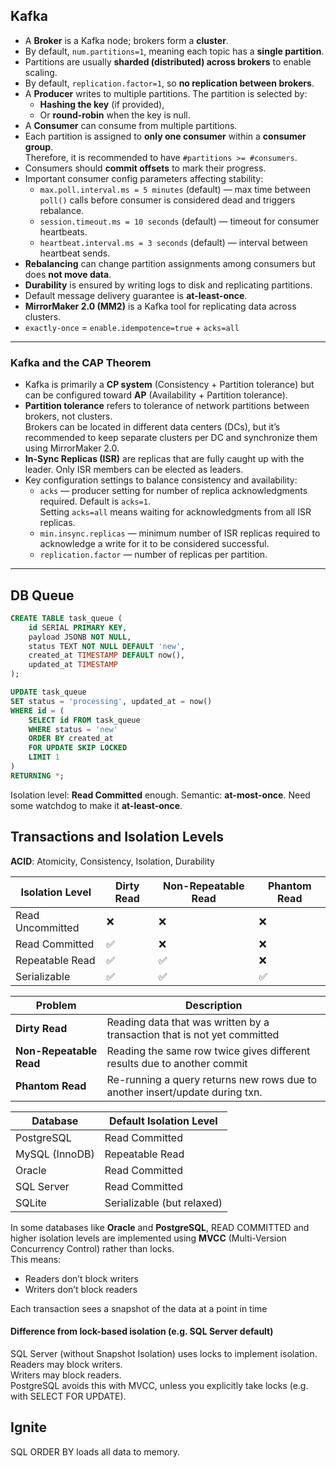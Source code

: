 
## Kafka

- A **Broker** is a Kafka node; brokers form a **cluster**.
- By default, `num.partitions=1`, meaning each topic has a **single partition**.
- Partitions are usually **sharded (distributed) across brokers** to enable scaling.
- By default, `replication.factor=1`, so **no replication between brokers**.
- A **Producer** writes to multiple partitions. The partition is selected by:
    - **Hashing the key** (if provided),
    - Or **round-robin** when the key is null.
- A **Consumer** can consume from multiple partitions.
- Each partition is assigned to **only one consumer** within a **consumer group**.  
  Therefore, it is recommended to have `#partitions >= #consumers`.
- Consumers should **commit offsets** to mark their progress.
- Important consumer config parameters affecting stability:
    - `max.poll.interval.ms = 5 minutes` (default) — max time between `poll()` calls before consumer is considered dead and triggers rebalance.
    - `session.timeout.ms = 10 seconds` (default) — timeout for consumer heartbeats.
    - `heartbeat.interval.ms = 3 seconds` (default) — interval between heartbeat sends.
- **Rebalancing** can change partition assignments among consumers but does **not move data**.
- **Durability** is ensured by writing logs to disk and replicating partitions.
- Default message delivery guarantee is **at-least-once**.
- **MirrorMaker 2.0 (MM2)** is a Kafka tool for replicating data across clusters.
- `exactly-once` = `enable.idempotence=true` + `acks=all`

---

### Kafka and the CAP Theorem

- Kafka is primarily a **CP system** (Consistency + Partition tolerance) but can be configured toward **AP** (Availability + Partition tolerance).
- **Partition tolerance** refers to tolerance of network partitions between brokers, not clusters.  
  Brokers can be located in different data centers (DCs), but it’s recommended to keep separate clusters per DC and synchronize them using MirrorMaker 2.0.
- **In-Sync Replicas (ISR)** are replicas that are fully caught up with the leader. Only ISR members can be elected as leaders.
- Key configuration settings to balance consistency and availability:
    - `acks` — producer setting for number of replica acknowledgments required. Default is `acks=1`.  
      Setting `acks=all` means waiting for acknowledgments from all ISR replicas.
    - `min.insync.replicas` — minimum number of ISR replicas required to acknowledge a write for it to be considered successful.
    - `replication.factor` — number of replicas per partition.

---

## DB Queue

```sql
CREATE TABLE task_queue (
    id SERIAL PRIMARY KEY,
    payload JSONB NOT NULL,
    status TEXT NOT NULL DEFAULT 'new',
    created_at TIMESTAMP DEFAULT now(),
    updated_at TIMESTAMP
);

UPDATE task_queue
SET status = 'processing', updated_at = now()
WHERE id = (
    SELECT id FROM task_queue
    WHERE status = 'new'
    ORDER BY created_at
    FOR UPDATE SKIP LOCKED
    LIMIT 1
)
RETURNING *;
```

Isolation level: **Read Committed** enough.
Semantic: **at-most-once**. Need some watchdog to make it **at-least-once**.

## Transactions and Isolation Levels

**ACID**: Atomicity, Consistency, Isolation, Durability

| Isolation Level     | Dirty Read | Non-Repeatable Read | Phantom Read |
|---------------------|------------|----------------------|---------------|
| Read Uncommitted    | ❌         | ❌                   | ❌            |
| Read Committed      | ✅         | ❌                   | ❌            |
| Repeatable Read     | ✅         | ✅                   | ❌            |
| Serializable        | ✅         | ✅                   | ✅            |

| Problem               | Description                                                                                |
|-----------------------|--------------------------------------------------------------------------------------------|
| **Dirty Read**        | Reading data that was written by a transaction that is not yet committed                   |
| **Non-Repeatable Read** | Reading the same row twice gives different results due to another commit |
| **Phantom Read**      | Re-running a query returns new rows due to another insert/update during txn.               |

| Database       | Default Isolation Level     |
|----------------|-----------------------------|
| PostgreSQL     | Read Committed              |
| MySQL (InnoDB) | Repeatable Read             |
| Oracle         | Read Committed              |
| SQL Server     | Read Committed              |
| SQLite         | Serializable (but relaxed)  |

In some databases like **Oracle** and **PostgreSQL**, READ COMMITTED and higher isolation levels are implemented using **MVCC** (Multi-Version Concurrency Control) rather than locks.  
This means:   
* Readers don’t block writers
* Writers don’t block readers

Each transaction sees a snapshot of the data at a point in time

#### Difference from lock-based isolation (e.g. SQL Server default)
SQL Server (without Snapshot Isolation) uses locks to implement isolation.   
Readers may block writers.   
Writers may block readers.   
PostgreSQL avoids this with MVCC, unless you explicitly take locks (e.g. with SELECT FOR UPDATE).

## Ignite

SQL ORDER BY loads all data to memory.
